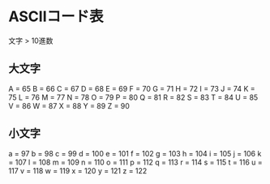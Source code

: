 # ASCIIコード表

文字 > 10進数

## 大文字

A = 65
B = 66
C = 67
D = 68
E = 69
F = 70
G = 71
H = 72
I = 73
J = 74
K = 75
L = 76
M = 77
N = 78
O = 79
P = 80
Q = 81
R = 82
S = 83
T = 84
U = 85
V = 86
W = 87
X = 88
Y = 89
Z = 90

## 小文字

a = 97
b = 98
c = 99
d = 100
e = 101
f = 102
g = 103
h = 104
i = 105
j = 106
k = 107
l = 108
m = 109
n = 110
o = 111
p = 112
q = 113
r = 114
s = 115
t = 116
u = 117
v = 118
w = 119
x = 120
y = 121
z = 122
